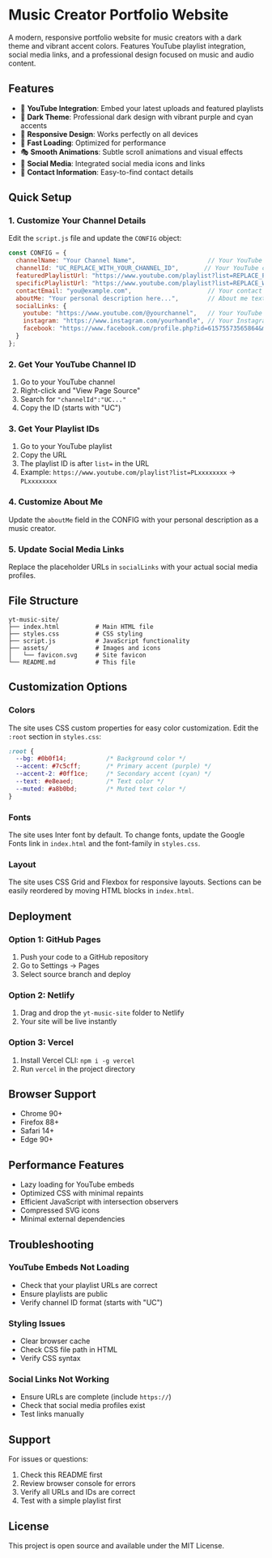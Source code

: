 # Music Creator Portfolio Website

A modern, responsive portfolio website for music creators with a dark theme and vibrant accent colors. Features YouTube playlist integration, social media links, and a professional design focused on music and audio content.

## Features

- 🎵 **YouTube Integration**: Embed your latest uploads and featured playlists
- 🎨 **Dark Theme**: Professional dark design with vibrant purple and cyan accents
- 📱 **Responsive Design**: Works perfectly on all devices
- 🚀 **Fast Loading**: Optimized for performance
- 🎭 **Smooth Animations**: Subtle scroll animations and visual effects
- 🔗 **Social Media**: Integrated social media icons and links
- 📧 **Contact Information**: Easy-to-find contact details

## Quick Setup

### 1. Customize Your Channel Details

Edit the `script.js` file and update the `CONFIG` object:

```javascript
const CONFIG = {
  channelName: "Your Channel Name",                    // Your YouTube channel name
  channelId: "UC_REPLACE_WITH_YOUR_CHANNEL_ID",       // Your YouTube channel ID
  featuredPlaylistUrl: "https://www.youtube.com/playlist?list=REPLACE_PLAYLIST_ID",
  specificPlaylistUrl: "https://www.youtube.com/playlist?list=REPLACE_WITH_YOUR_SPECIFIC_PLAYLIST_ID",
  contactEmail: "you@example.com",                     // Your contact email
  aboutMe: "Your personal description here...",        // About me text
  socialLinks: {
    youtube: "https://www.youtube.com/@yourchannel",   // Your YouTube URL
    instagram: "https://www.instagram.com/yourhandle", // Your Instagram URL
    facebook: "https://www.facebook.com/profile.php?id=61575573565864&mibextid=ZbWKwL
  }
};
```

### 2. Get Your YouTube Channel ID

1. Go to your YouTube channel
2. Right-click and "View Page Source"
3. Search for `"channelId":"UC..."`
4. Copy the ID (starts with "UC")

### 3. Get Your Playlist IDs

1. Go to your YouTube playlist
2. Copy the URL
3. The playlist ID is after `list=` in the URL
4. Example: `https://www.youtube.com/playlist?list=PLxxxxxxxx` → `PLxxxxxxxx`

### 4. Customize About Me

Update the `aboutMe` field in the CONFIG with your personal description as a music creator.

### 5. Update Social Media Links

Replace the placeholder URLs in `socialLinks` with your actual social media profiles.

## File Structure

```
yt-music-site/
├── index.html          # Main HTML file
├── styles.css          # CSS styling
├── script.js           # JavaScript functionality
├── assets/             # Images and icons
│   └── favicon.svg     # Site favicon
└── README.md           # This file
```

## Customization Options

### Colors
The site uses CSS custom properties for easy color customization. Edit the `:root` section in `styles.css`:

```css
:root {
  --bg: #0b0f14;           /* Background color */
  --accent: #7c5cff;       /* Primary accent (purple) */
  --accent-2: #0ff1ce;     /* Secondary accent (cyan) */
  --text: #e8eaed;         /* Text color */
  --muted: #a8b0bd;        /* Muted text color */
}
```

### Fonts
The site uses Inter font by default. To change fonts, update the Google Fonts link in `index.html` and the font-family in `styles.css`.

### Layout
The site uses CSS Grid and Flexbox for responsive layouts. Sections can be easily reordered by moving HTML blocks in `index.html`.

## Deployment

### Option 1: GitHub Pages
1. Push your code to a GitHub repository
2. Go to Settings → Pages
3. Select source branch and deploy

### Option 2: Netlify
1. Drag and drop the `yt-music-site` folder to Netlify
2. Your site will be live instantly

### Option 3: Vercel
1. Install Vercel CLI: `npm i -g vercel`
2. Run `vercel` in the project directory

## Browser Support

- Chrome 90+
- Firefox 88+
- Safari 14+
- Edge 90+

## Performance Features

- Lazy loading for YouTube embeds
- Optimized CSS with minimal repaints
- Efficient JavaScript with intersection observers
- Compressed SVG icons
- Minimal external dependencies

## Troubleshooting

### YouTube Embeds Not Loading
- Check that your playlist URLs are correct
- Ensure playlists are public
- Verify channel ID format (starts with "UC")

### Styling Issues
- Clear browser cache
- Check CSS file path in HTML
- Verify CSS syntax

### Social Links Not Working
- Ensure URLs are complete (include `https://`)
- Check that social media profiles exist
- Test links manually

## Support

For issues or questions:
1. Check this README first
2. Review browser console for errors
3. Verify all URLs and IDs are correct
4. Test with a simple playlist first

## License

This project is open source and available under the MIT License.
